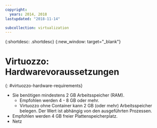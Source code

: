 ```yaml
---
copyright:
  years: 2014, 2018
lastupdated: "2018-11-14"

subcollection: virtualization
---
```

{:shortdesc: .shortdesc}
{:new_window: target="_blank"}

# Virtuozzo: Hardwarevoraussetzungen
{: #virtuozzo-hardware-requirements}

* Sie benötigen mindestens 2 GB Arbeitsspeicher (RAM).
  * Empfohlen werden 4 - 8 GB oder mehr.
  * Virtuozzo ohne Container kann 2 GB (oder mehr) Arbeitsspeicher belegen. Der Wert ist abhängig von den ausgeführten Prozessen.
* Empfohlen werden 4 GB freier Plattenspeicherplatz.
* Netz
